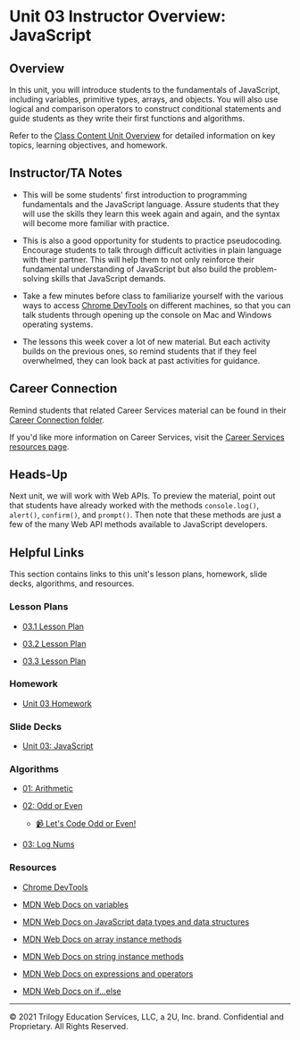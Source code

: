 # Unit 03 Instructor Overview: JavaScript

## Overview

In this unit, you will introduce students to the fundamentals of JavaScript, including variables, primitive types, arrays, and objects. You will also use logical and comparison operators to construct conditional statements and guide students as they write their first functions and algorithms. 

Refer to the [Class Content Unit Overview](../../../01-Class-Content/03-JavaScript/README.md) for detailed information on key topics, learning objectives, and homework.

## Instructor/TA Notes

* This will be some students' first introduction to programming fundamentals and the JavaScript language. Assure students that they will use the skills they learn this week again and again, and the syntax will become more familiar with practice. 

* This is also a good opportunity for students to practice pseudocoding. Encourage students to talk through difficult activities in plain language with their partner. This will help them to not only reinforce their fundamental understanding of JavaScript but also build the problem-solving skills that JavaScript demands. 

* Take a few minutes before class to familiarize yourself with the various ways to access [Chrome DevTools](https://developers.google.com/web/tools/chrome-devtools/open) on different machines, so that you can talk students through opening up the console on Mac and Windows operating systems.

* The lessons this week cover a lot of new material. But each activity builds on the previous ones, so remind students that if they feel overwhelmed, they can look back at past activities for guidance. 

## Career Connection

Remind students that related Career Services material can be found in their [Career Connection folder](../../../01-Class-Content/03-JavaScript/04-Career-Connection/README.md).

If you'd like more information on Career Services, visit the [Career Services resources page](http://bit.ly/CodingCS).

## Heads-Up

Next unit, we will work with Web APIs. To preview the material, point out that students have already worked with the methods `console.log()`, `alert()`, `confirm()`, and `prompt()`. Then note that these methods are just a few of the many Web API methods available to JavaScript developers. 

## Helpful Links

This section contains links to this unit's lesson plans, homework, slide decks, algorithms, and resources.

### Lesson Plans

* [03.1 Lesson Plan](01-Day_Intro-JS/03.1-LESSON-PLAN.md)

* [03.2 Lesson Plan](02-Day_Loops-and-More/03.2-LESSON-PLAN.md)

* [03.3 Lesson Plan](03-Day_Objects/03.3-LESSON-PLAN.md)

### Homework

* [Unit 03 Homework](../../../01-Class-Content/03-JavaScript/02-Homework)

### Slide Decks

* [Unit 03: JavaScript](https://docs.google.com/presentation/d/125APA1-Q3Tu6Sjevvriy2BQy7y7LCrEqxUlovWNGBt0/edit?usp=sharing)

### Algorithms

* [01: Arithmetic](../../../01-Class-Content/03-JavaScript/03-Algorithms/01-arithmetic)

* [02: Odd or Even](../../../01-Class-Content/03-JavaScript/03-Algorithms/02-odd-or-even)

  * [📹 Let's Code Odd or Even!](https://2u-20.wistia.com/medias/bnqjr1owj7)

* [03: Log Nums](../../../01-Class-Content/03-JavaScript/03-Algorithms/03-log-nums)

### Resources

* [Chrome DevTools](https://developers.google.com/web/tools/chrome-devtools/open)

* [MDN Web Docs on variables](https://developer.mozilla.org/en-US/docs/Glossary/Variable)

* [MDN Web Docs on JavaScript data types and data structures](https://developer.mozilla.org/en-US/docs/Web/JavaScript/Data_structures)

* [MDN Web Docs on array instance methods](https://developer.mozilla.org/en-US/docs/Web/JavaScript/Reference/Global_Objects/Array#Instance_methods)

* [MDN Web Docs on string instance methods](https://developer.mozilla.org/en-US/docs/Web/JavaScript/Reference/Global_Objects/String#Instance_methods)

* [MDN Web Docs on expressions and operators](https://developer.mozilla.org/en-US/docs/Web/JavaScript/Guide/Expressions_and_Operators)

* [MDN Web Docs on if...else](https://developer.mozilla.org/en-US/docs/Web/JavaScript/Reference/Statements/if...else)

---
© 2021 Trilogy Education Services, LLC, a 2U, Inc. brand. Confidential and Proprietary. All Rights Reserved.

